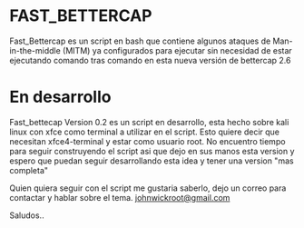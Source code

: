 # FAST_BETTERCAP
Fast_Bettercap es un script en bash que contiene algunos ataques de Man-in-the-middle  (MITM) ya configurados para ejecutar sin necesidad de estar ejecutando comando tras comando en esta nueva versión de bettercap 2.6

# En desarrollo
Fast_bettecap Version 0.2 es un script en desarrollo, esta hecho sobre kali linux con xfce como terminal a utilizar en el script.
Esto quiere decir que necesitan xfce4-terminal y estar como usuario root.
No encuentro tiempo para seguir construyendo el script asi que dejo en sus manos esta version y espero que puedan seguir desarrollando esta idea y tener una version "mas completa"

Quien quiera seguir con el script me gustaria saberlo, dejo un correo para contactar y hablar sobre el tema.
johnwickroot@gmail.com

Saludos..
